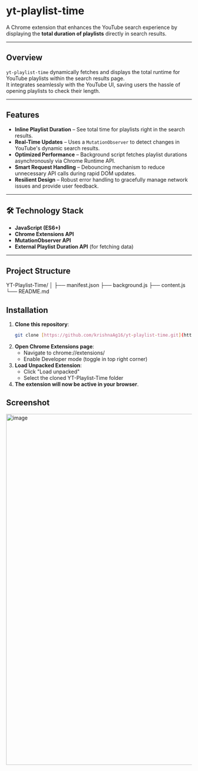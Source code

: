 # yt-playlist-time

A Chrome extension that enhances the YouTube search experience by displaying the **total duration of playlists** directly in search results.

---

## Overview
`yt-playlist-time` dynamically fetches and displays the total runtime for YouTube playlists within the search results page.  
It integrates seamlessly with the YouTube UI, saving users the hassle of opening playlists to check their length.

---

## Features
- **Inline Playlist Duration** – See total time for playlists right in the search results.
- **Real-Time Updates** – Uses a `MutationObserver` to detect changes in YouTube's dynamic search results.
- **Optimized Performance** – Background script fetches playlist durations asynchronously via Chrome Runtime API.
- **Smart Request Handling** – Debouncing mechanism to reduce unnecessary API calls during rapid DOM updates.
- **Resilient Design** – Robust error handling to gracefully manage network issues and provide user feedback.

---

## 🛠 Technology Stack
- **JavaScript (ES6+)**
- **Chrome Extensions API**
- **MutationObserver API**
- **External Playlist Duration API** (for fetching data)

---

## Project Structure

YT-Playlist-Time/
│
├── manifest.json 
├── background.js 
├── content.js 
└── README.md

## Installation
1. **Clone this repository**:
   ```bash
   git clone [https://github.com/krishnaAg16/yt-playlist-time.git](https://github.com/krishnaAg16/yt-playlist-time)
2. **Open Chrome Extensions page**:
   -  Navigate to chrome://extensions/
   -  Enable Developer mode (toggle in top right corner)
3. **Load Unpacked Extension**:
   -  Click "Load unpacked"
   -  Select the cloned YT-Playlist-Time folder
4. **The extension will now be active in your browser**.

## Screenshot
<img width="1895" height="949" alt="image" src="https://github.com/user-attachments/assets/f64f3e07-2815-47b5-baf7-be9e98b57e47" />


